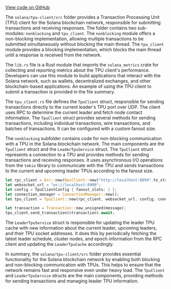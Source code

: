 [View code on GitHub](https://github.com/solana-labs/solana/tree/master/na/tpu-client/src)

The `solana/tpu-client/src` folder provides a Transaction Processing Unit (TPU) client for the Solana blockchain network, responsible for submitting transactions and receiving responses. The folder contains two sub-modules: `nonblocking` and `tpu_client`. The `nonblocking` module offers a non-blocking implementation, allowing multiple transactions to be submitted simultaneously without blocking the main thread. The `tpu_client` module provides a blocking implementation, which blocks the main thread until a response is received from the network.

The `lib.rs` file is a Rust module that imports the `solana_metrics` crate for collecting and reporting metrics about the TPU client's performance. Developers can use this module to build applications that interact with the Solana network, such as wallets, decentralized exchanges, and other blockchain-based applications. An example of using the TPU client to submit a transaction is provided in the file summary.

The `tpu_client.rs` file defines the `TpuClient` struct, responsible for sending transactions directly to the current leader's TPU port over UDP. The client uses RPC to determine the current leader and fetch node contact information. The `TpuClient` struct provides several methods for sending transactions, including individual transactions, wire transactions, and batches of transactions. It can be configured with a custom fanout size.

The `nonblocking` subfolder contains code for non-blocking communication with a TPU in the Solana blockchain network. The main components are the `TpuClient` struct and the `LeaderTpuService` struct. The `TpuClient` struct represents a connection to a TPU and provides methods for sending transactions and receiving responses. It uses asynchronous I/O operations from the `tokio` library to communicate with the TPU and sends transactions to the current and upcoming leader TPUs according to the fanout size.

```rust
let rpc_client = Arc::new(RpcClient::new("http://localhost:8899".to_string()));
let websocket_url = "ws://localhost:8900";
let config = TpuClientConfig { fanout_slots: 2 };
let connection_manager = ConnectionManager::new();
let tpu_client = TpuClient::new(rpc_client, websocket_url, config, connection_manager).await?;
```

```rust
let transaction = Transaction::new_unsigned(message);
tpu_client.send_transaction(&transaction).await;
```

The `LeaderTpuService` struct is responsible for updating the leader TPU cache with new information about the current leader, upcoming leaders, and their TPU socket addresses. It does this by periodically fetching the latest leader schedule, cluster nodes, and epoch information from the RPC client and updating the `LeaderTpuCache` accordingly.

In summary, the `solana/tpu-client/src` folder provides essential functionality for the Solana blockchain network by enabling both blocking and non-blocking communication with TPUs. This helps to ensure that the network remains fast and responsive even under heavy load. The `TpuClient` and `LeaderTpuService` structs are the main components, providing methods for sending transactions and managing leader TPU information.
